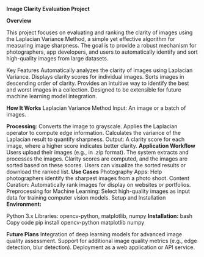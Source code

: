 **Image Clarity Evaluation Project**

**Overview**


This project focuses on evaluating and ranking the clarity of images using the Laplacian Variance Method, a simple yet effective algorithm for measuring image sharpness. The goal is to provide a robust mechanism for photographers, app developers, and users to automatically identify and sort high-quality images from large datasets.

Key Features
Automatically analyzes the clarity of images using Laplacian Variance.
Displays clarity scores for individual images.
Sorts images in descending order of clarity.
Provides an intuitive way to identify the best and worst images in a collection.
Designed to be extensible for future machine learning model integration.

**How It Works**
Laplacian Variance Method
Input: An image or a batch of images.

**Processing**:
Converts the image to grayscale.
Applies the Laplacian operator to compute edge information.
Calculates the variance of the Laplacian result to quantify sharpness.
Output: A clarity score for each image, where a higher score indicates better clarity.
**Application Workflow**
Users upload their images (e.g., in .zip format).
The system extracts and processes the images.
Clarity scores are computed, and the images are sorted based on these scores.
Users can visualize the sorted results or download the ranked list.
**Use Cases**
Photography Apps: Help photographers identify the sharpest images from a photo shoot.
Content Curation: Automatically rank images for display on websites or portfolios.
Preprocessing for Machine Learning: Select high-quality images as input data for training computer vision models.
Setup and Installation
**Environment:**

Python 3.x
Libraries: opencv-python, matplotlib, numpy
**Installation:**
bash
Copy code
pip install opencv-python matplotlib numpy


**Future Plans**
Integration of deep learning models for advanced image quality assessment.
Support for additional image quality metrics (e.g., edge detection, blur detection).
Deployment as a web application or API service.
